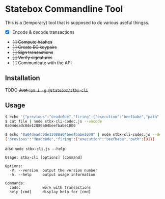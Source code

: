 # Statebox Commandline Tool

This is a (temporary) tool that is supposed to do various useful thingss.

- [x] Encode & decode transactions
- ~~[ ] Compute hashes~~
- ~~[ ] Create EC keypairs~~
- ~~[ ] Sign transactions~~
- ~~[ ] Verify signatures~~
- ~~[ ] Communicate with the API~~

## Installation

TODO ~~Just `npm i -g @statebox/stbx-cli`~~

## Usage

```sh
$ echo '{"previous":"deadc0de","firing":{"execution":"beefbabe","path":[0]}}' > file
$ cat file | node stbx-cli-codec.js --encode
0a04deadc0de12080a04beefbabe1000
```

```sh
$ echo "0a04deadc0de12080a04beefbabe1000" | node stbx-cli-codec.js --decode
{"previous":"deadc0de","firing":{"execution":"beefbabe","path":[0]}}
```

also `node stbx-cli.js --help`

```
Usage: stbx-cli [options] [command]

Options:
  -V, --version  output the version number
  -h, --help     output usage information

Commands:
  codec          work with transactions
  help [cmd]     display help for [cmd]
```
